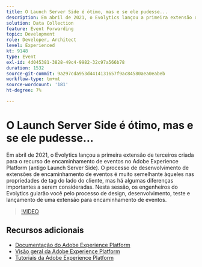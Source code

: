 ```yaml
---
title: O Launch Server Side é ótimo, mas e se ele pudesse...
description: Em abril de 2021, o Evolytics lançou a primeira extensão de terceiros criada para o recurso de encaminhamento de eventos no Adobe Experience Platform (antigo Launch Server Side). O processo de desenvolvimento de extensões de encaminhamento de eventos é muito semelhante àqueles nas propriedades de tag do lado do cliente, mas há algumas diferenças importantes a serem consideradas. Nesta sessão, os engenheiros do Evolytics guiarão você pelo processo de design, desenvolvimento, teste e lançamento de uma extensão para encaminhamento de eventos.
solution: Data Collection
feature: Event Forwarding
topic: Development
role: Developer, Architect
level: Experienced
kt: 9148
type: Event
exl-id: 4d045381-3828-49c4-9982-32c97a566b78
duration: 1532
source-git-commit: 9a297cda953d4414131657f9ac84580aea0eabeb
workflow-type: tm+mt
source-wordcount: '181'
ht-degree: 7%

---
```


# O Launch Server Side é ótimo, mas e se ele pudesse...

Em abril de 2021, o Evolytics lançou a primeira extensão de terceiros criada para o recurso de encaminhamento de eventos no Adobe Experience Platform (antigo Launch Server Side). O processo de desenvolvimento de extensões de encaminhamento de eventos é muito semelhante àqueles nas propriedades de tag do lado do cliente, mas há algumas diferenças importantes a serem consideradas. Nesta sessão, os engenheiros do Evolytics guiarão você pelo processo de design, desenvolvimento, teste e lançamento de uma extensão para encaminhamento de eventos.

>[!VIDEO](https://video.tv.adobe.com/v/337591/?quality=12&learn=on&hidetitle=true)

## Recursos adicionais

- [Documentação do Adobe Experience Platform](https://experienceleague.adobe.com/docs/experience-platform.html?lang=pt-BR)
- [Visão geral da Adobe Experience Platform](https://experienceleague.adobe.com/docs/experience-platform/landing/home.html?lang=pt-BR)
- [Tutoriais da Adobe Experience Platform](https://experienceleague.adobe.com/docs/platform-learn/tutorials/overview.html?lang=pt-BR)
